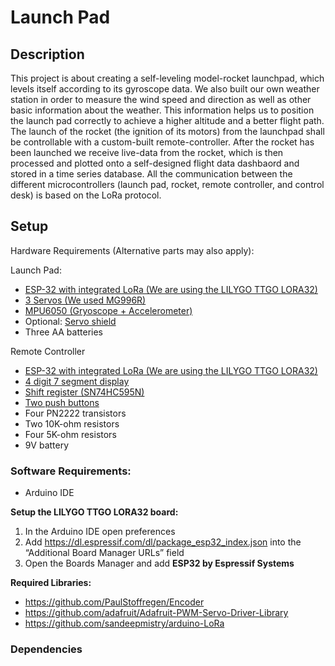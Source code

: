 # Launch Pad
## Description
This project is about creating a self-leveling model-rocket launchpad, which levels itself according to its gyroscope data. We also built our own weather station in order to measure the wind speed and direction as well as other basic information about the weather. This information helps us to position the launch pad correctly to achieve a higher altitude and a better flight path. The launch of the rocket (the ignition of its motors) from the launchpad shall be controllable with a custom-built remote-controller. After the rocket has been launched we receive live-data from the rocket, which is then processed and plotted onto a self-designed flight data dashbaord and stored in a time series database. All the communication between the different microcontrollers (launch pad, rocket, remote controller, and control desk) is based on the LoRa protocol.

## Setup
Hardware Requirements (Alternative parts may also apply):

Launch Pad:
- [ESP-32 with integrated LoRa (We are using the LILYGO TTGO LORA32)](https://www.banggood.com/2Pcs-LILYGO-TTGO-LORA32-868Mhz-ESP32-LoRa-OLED-0_96-Inch-Blue-Display-bluetooth-WIFI-ESP-32-Development-Board-Module-With-Antenna-p-1507044.html?cur_warehouse=CN&rmmds=search)
- [3 Servos (We used MG996R)](https://www.amazon.de/Innovateking-EU-Transmission-Digital-Helicopter-Aeroplane/dp/B07JN7F9VY/ref=sr_1_1_sspa?crid=1F0H3ODMIICBQ&dchild=1&keywords=mg996r&qid=1619709898&sprefix=mg996%2Caps%2C169&sr=8-1-spons&psc=1&spLa=ZW5jcnlwdGVkUXVhbGlmaWVyPUFZWTJQSk8wM1JXTlEmZW5jcnlwdGVkSWQ9QTAwODMyNzIzTTdSWTg4NVFIQ1QxJmVuY3J5cHRlZEFkSWQ9QTAwNzQ1MjgzTklGRkhIVzJOWDRKJndpZGdldE5hbWU9c3BfYXRmJmFjdGlvbj1jbGlja1JlZGlyZWN0JmRvTm90TG9nQ2xpY2s9dHJ1ZQ==)
- [MPU6050 (Gryoscope + Accelerometer)](https://www.conrad.de/de/p/joy-it-mpu6050-beschleunigungs-sensor-1-st-passend-fuer-micro-bit-arduino-raspberry-pi-rock-pi-banana-pi-c-contro-2136256.html?hk=SEM&WT.srch=1&WT.mc_id=google_pla&s_kwcid=AL%2521222%25213%2521367270211499%2521%2521%2521g%2521%2521&ef_id=Cj0KCQjwo-aCBhC-ARIsAAkNQiusB49lNVCzrsqvmrv-dKNzPxioAxWXFdyhico_4f4Yvt2M8tDl9ZQaAlD6EALw_wcB%253AG%253As&gclid=Cj0KCQjwo-aCBhC-ARIsAAkNQiusB49lNVCzrsqvmrv-dKNzPxioAxWXFdyhico_4f4Yvt2M8tDl9ZQaAlD6EALw_wcB)
- Optional: [Servo shield](https://www.amazon.de/-/en/PCA9685-Channel-Interface-Arduino-Raspberry/dp/B07V72VBJ4/ref=sr_1_4?dchild=1&keywords=PCA9685&qid=1619610045&sr=8-4)
- Three AA batteries

Remote Controller
- [ESP-32 with integrated LoRa (We are using the LILYGO TTGO LORA32)](https://www.banggood.com/2Pcs-LILYGO-TTGO-LORA32-868Mhz-ESP32-LoRa-OLED-0_96-Inch-Blue-Display-bluetooth-WIFI-ESP-32-Development-Board-Module-With-Antenna-p-1507044.html?cur_warehouse=CN&rmmds=search)
- [4 digit 7 segment display](https://www.roboter-bausatz.de/p/7-segment-display-4-bit-rot-common-cathode-0.36?gclid=Cj0KCQjwsqmEBhDiARIsANV8H3ZjFT1WBNwSy5bRYxXno2hlEszbc3IDbLLUHH_9ZXWZMJglZA527XYaAlq9EALw_wcB)
- [Shift register (SN74HC595N)](https://www.reichelt.de/de/de/shift-register-8-bit-2--6-v-dil-16-sn-74hc595n-tex-p217325.html?PROVID=2788&gclid=Cj0KCQjwsqmEBhDiARIsANV8H3YNDYnfIHeven0ALQ13Z9IWChzlGg01CufOiB7iIWOJaNoySs7t_3kaAkKWEALw_wcB&&r=1)
- [Two push buttons](https://www.conrad.de/de/p/tru-components-gq-16f-n-vandalismusgeschuetzter-drucktaster-48-v-dc-2-a-1-x-aus-ein-ip65-tastend-1-st-701274.html)
- Four PN2222 transistors
- Two 10K-ohm resistors
- Four 5K-ohm resistors
- 9V battery

### Software Requirements:
- Arduino IDE

**Setup the LILYGO TTGO LORA32 board:**
1. In the Arduino IDE open preferences
2. Add https://dl.espressif.com/dl/package_esp32_index.json into the “Additional Board Manager URLs” field
3. Open the Boards Manager and add **ESP32 by Espressif Systems**

**Required Libraries:**
- https://github.com/PaulStoffregen/Encoder
- https://github.com/adafruit/Adafruit-PWM-Servo-Driver-Library
- https://github.com/sandeepmistry/arduino-LoRa


### Dependencies






